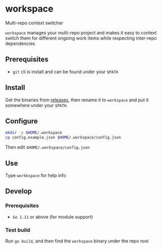 # workspace
Multi-repo context switcher

`workspace` manages your multi-repo project and makes it easy to context switch them for different ongoing work items while respecting inter-repo dependencies

## Prerequisites
* `git` cli is install and can be found under your `$PATH`

## Install
Get the binaries from [releases](https://github.com/hwang381/workspace/releases), then rename it to `workspace` and put it somewhere under your `$PATH`.

## Configure
```bash
mkdir -p $HOME/.workspace
cp config.example.json $HOME/.workspace/config.json
```

Then edit `$HOME/.workspace/config.json`

## Use
Type `workkspace` for help info

## Develop

### Prerequisites
* `Go 1.11` or above (for module support)

### Test build
Run `go build`, and then find the `workspace` binary under the repo root
